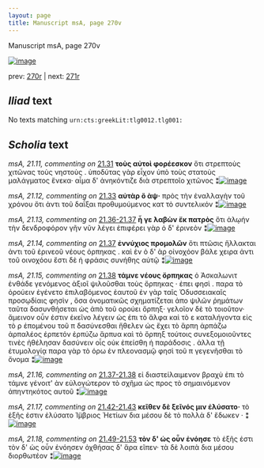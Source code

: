 ```yaml
---
layout: page
title: Manuscript msA, page 270v
---
```


Manuscript msA, page 270v

[![image](http://www.homermultitext.org/iipsrv?OBJ=IIP,1.0&FIF=/project/homer/pyramidal/deepzoom/hmt/vaimg/2017a/VA270VN_0772.tif&WID=100&CVT=JPEG)](http://www.homermultitext.org/ict2/?urn=urn:cite2:hmt:vaimg.2017a:VA270VN_0772)

prev:  [270r](../270r) | next:  [271r](../271r)

## *Iliad* text

No texts matching `urn:cts:greekLit:tlg0012.tlg001:`

## *Scholia* text

*msA, 21.11, commenting on* [21.31](#21.31)  <a id="msA_21.11"/> **τοὺς αὐτοὶ φορέεσκον** ὅτι στρεπτοὺς χιτῶνας τοὺς νηστοὺς . ὑποδύτας γὰρ εἶχον ὑπὸ τοὺς στατοὺς μαλάγματος ἕνεκα· αἷμα δ' ἀνηκόντιζε διὰ στρεπτοῖο χιτῶνος ⁑[![image](http://www.homermultitext.org/iipsrv?OBJ=IIP,1.0&FIF=/project/homer/pyramidal/deepzoom/hmt/vaimg/2017a/VA270VN_0772.tif&RGN=0.23,0.2125,0.225,0.0586&WID=1000&CVT=JPEG)](http://www.homermultitext.org/ict2/?urn=urn:cite2:hmt:vaimg.2017a:VA270VN_0772@0.23,0.2125,0.225,0.0586)

*msA, 21.12, commenting on* [21.33](#21.33)  <a id="msA_21.12"/> **αὐτὰρ ὃ ὰψ·** πρὸς τὴν ἐναλλαγὴν τοῦ χρόνου ὅτι ἀντι τοῦ δαΐξαι προθυμούμενος κατ τὸ συντελικόν ⁑[![image](http://www.homermultitext.org/iipsrv?OBJ=IIP,1.0&FIF=/project/homer/pyramidal/deepzoom/hmt/vaimg/2017a/VA270VN_0772.tif&RGN=0.221,0.2658,0.225,0.0465&WID=1000&CVT=JPEG)](http://www.homermultitext.org/ict2/?urn=urn:cite2:hmt:vaimg.2017a:VA270VN_0772@0.221,0.2658,0.225,0.0465)

*msA, 21.13, commenting on* [21.36-21.37](#21.36-21.37)  <a id="msA_21.13"/> **ἦ γε λαβὼν ἔκ πατρὸς** ὅτι ἀλῳήν τὴν δενδροφόρον γῆν νῦν λέγει ἐπιφέρει γὰρ ὁ δ' ἐρινεὸν ⁑[![image](http://www.homermultitext.org/iipsrv?OBJ=IIP,1.0&FIF=/project/homer/pyramidal/deepzoom/hmt/vaimg/2017a/VA270VN_0772.tif&RGN=0.221,0.2958,0.225,0.039&WID=1000&CVT=JPEG)](http://www.homermultitext.org/ict2/?urn=urn:cite2:hmt:vaimg.2017a:VA270VN_0772@0.221,0.2958,0.225,0.039)

*msA, 21.14, commenting on* [21.37](#21.37)  <a id="msA_21.14"/> **ἐννύχιος προμολῶν** ὅτι πτῶσις ἥλλακται ἀντι τοῦ ἐρινεοῦ νέους όρπηκας . καὶ ἐν ὁ δ' ὰρ οἰνοχόον βάλε χειρα ἀντι τοῦ οινοχόου ἔστι δὲ ἡ φράσις συνήθης αὐτῷ ⁑[![image](http://www.homermultitext.org/iipsrv?OBJ=IIP,1.0&FIF=/project/homer/pyramidal/deepzoom/hmt/vaimg/2017a/VA270VN_0772.tif&RGN=0.221,0.3311,0.228,0.0526&WID=1000&CVT=JPEG)](http://www.homermultitext.org/ict2/?urn=urn:cite2:hmt:vaimg.2017a:VA270VN_0772@0.221,0.3311,0.228,0.0526)

*msA, 21.15, commenting on* [21.38](#21.38)  <a id="msA_21.15"/> **τάμνε νέους ὄρπηκας** ὁ Ἀσκαλωνιτ ἐνθάδε γενόμενος ἀξιοῖ ψιλοῦσθαι τοὺς ὄρπηκας · ἐπει φησὶ . παρα τὸ ὀρούειν ἐγένετο ἐπιλαβόμενος ἑαυτοῦ ἐν γὰρ ταῖς Ὀδυσσειακαῖς προσῳδίαις φησὶν , ὄσα ὀνοματικῶς σχηματίζεται ἀπο ψιλῶν ῥημάτων ταῦτα δασυνθήσεται ὡς ἀπὸ τοῦ ορούει ὄρπηξ· γελοῖον δὲ τὸ τοιοῦτον· ἄμεινον οὖν ἐστιν ἐκεῖνο λέγειν ὡς ἐπι τὸ ἄλφα καὶ τὸ ε καταλήγοντα εἰς τὸ ρ ἑπομένου τοῦ π δασύνεσθαι ἥθελεν ὡς ἔχει τὸ ἅρπη ἁρπάζω ἁρπαλέος ἑρπετόν ἑρπύζω ἅρπυα καὶ τὸ ὅρπηξ τούτοις συνεξομοιοῦντες τινὲς ἠθέλησαν δασύνειν οἷς οὐκ ἐπείσθη ἡ παράδοσις . ἀλλα τῇ ἐτυμολογίᾳ παρα γὰρ τὸ όρω ἐν πλεονασμῷ φησὶ τοῦ π γεγενῆσθαι τὸ ὄνομα ⁑[![image](http://www.homermultitext.org/iipsrv?OBJ=IIP,1.0&FIF=/project/homer/pyramidal/deepzoom/hmt/vaimg/2017a/VA270VN_0772.tif&RGN=0.223,0.3806,0.228,0.2087&WID=1000&CVT=JPEG)](http://www.homermultitext.org/ict2/?urn=urn:cite2:hmt:vaimg.2017a:VA270VN_0772@0.223,0.3806,0.228,0.2087)

*msA, 21.16, commenting on* [21.37-21.38](#21.37-21.38)  <a id="msA_21.16"/> εἰ διαστείλαιμενον βραχὺ ἐπι τὸ τάμνε γένοιτ' ὰν εὐλογώτερον τὸ σχῆμα ὡς προς τὸ σημαινόμενον ἀπηντηκότος αυτοῦ ⁑[![image](http://www.homermultitext.org/iipsrv?OBJ=IIP,1.0&FIF=/project/homer/pyramidal/deepzoom/hmt/vaimg/2017a/VA270VN_0772.tif&RGN=0.223,0.5841,0.248,0.0405&WID=1000&CVT=JPEG)](http://www.homermultitext.org/ict2/?urn=urn:cite2:hmt:vaimg.2017a:VA270VN_0772@0.223,0.5841,0.248,0.0405)

*msA, 21.17, commenting on* [21.42-21.43](#21.42-21.43)  <a id="msA_21.17"/> **κεῖθεν δὲ ξεῖνός μιν ἐλύσατο·** τὸ ἑξῆς ἐστιν ἐλύσατο Ί̈μβριος Ἠετίων δια μέσου δὲ τὸ πολλὰ δ' ἔδωκεν · ⁑[![image](http://www.homermultitext.org/iipsrv?OBJ=IIP,1.0&FIF=/project/homer/pyramidal/deepzoom/hmt/vaimg/2017a/VA270VN_0772.tif&RGN=0.228,0.6216,0.223,0.0473&WID=1000&CVT=JPEG)](http://www.homermultitext.org/ict2/?urn=urn:cite2:hmt:vaimg.2017a:VA270VN_0772@0.228,0.6216,0.223,0.0473)

*msA, 21.18, commenting on* [21.49-21.53](#21.49-21.53)  <a id="msA_21.18"/> **τὸν δ' ὡς οὖν ἐνόησε** τὸ ἑξῆς ἐστι τὸν δ' ὡς οὖν ἐνόησεν ὀχθήσας δ' ἄρα εῖπεν· τὰ δὲ λοιπὰ δια μέσου διορθωτέον ⁑[![image](http://www.homermultitext.org/iipsrv?OBJ=IIP,1.0&FIF=/project/homer/pyramidal/deepzoom/hmt/vaimg/2017a/VA270VN_0772.tif&RGN=0.229,0.6652,0.223,0.0413&WID=1000&CVT=JPEG)](http://www.homermultitext.org/ict2/?urn=urn:cite2:hmt:vaimg.2017a:VA270VN_0772@0.229,0.6652,0.223,0.0413)